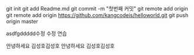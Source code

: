 git init
git add Readme.md
git commit -m "첫번째 커밋"
git remote add origin git remote add origin https://github.com/kangcodeis/helloworld.git
git push origin master


asdfgddddd수정 수정 연습


안녕하세요 김성호김성호
안녕하세요 김성호김성호
